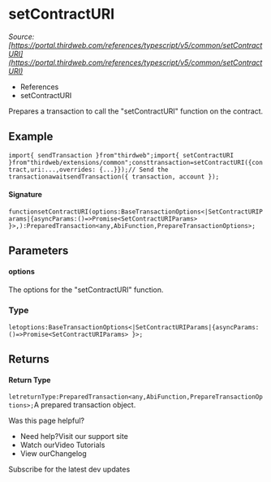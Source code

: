 # setContractURI

*Source: [https://portal.thirdweb.com/references/typescript/v5/common/setContractURI](https://portal.thirdweb.com/references/typescript/v5/common/setContractURI)*

* References
* setContractURI

Prepares a transaction to call the "setContractURI" function on the contract.

## Example

`import{ sendTransaction }from"thirdweb";import{ setContractURI }from"thirdweb/extensions/common";consttransaction=setContractURI({contract,uri:...,overrides: {...}});// Send the transactionawaitsendTransaction({ transaction, account });`
#### Signature

`functionsetContractURI(options:BaseTransactionOptions<|SetContractURIParams|{asyncParams:()=>Promise<SetContractURIParams> }>,):PreparedTransaction<any,AbiFunction,PrepareTransactionOptions>;`
## Parameters

#### options

The options for the "setContractURI" function.

### Type

`letoptions:BaseTransactionOptions<|SetContractURIParams|{asyncParams:()=>Promise<SetContractURIParams> }>;`
## Returns

#### Return Type

`letreturnType:PreparedTransaction<any,AbiFunction,PrepareTransactionOptions>;`A prepared transaction object.

Was this page helpful?

* Need help?Visit our support site
* Watch ourVideo Tutorials
* View ourChangelog

Subscribe for the latest dev updates

